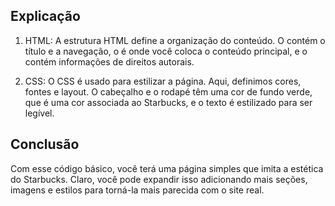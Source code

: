 ## Explicação

1. HTML: A estrutura HTML define a organização do conteúdo. O
contém o título e a navegação, o
é onde você coloca o conteúdo principal, e o
contém informações de direitos autorais.

2. CSS: O CSS é usado para estilizar a página. Aqui, definimos cores, fontes e layout. O cabeçalho e o rodapé têm uma cor de fundo verde, que é uma cor associada ao Starbucks, e o texto é estilizado para ser legível.



## Conclusão

Com esse código básico, você terá uma página simples que imita a estética do Starbucks. Claro, você pode expandir isso adicionando mais seções, imagens e estilos para torná-la mais parecida com o site real. 

